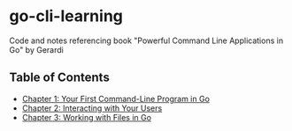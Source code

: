 # go-cli-learning
Code and notes referencing book "Powerful Command Line Applications in Go" by Gerardi

## Table of Contents
- [Chapter 1: Your First Command-Line Program in Go](chapter_1/README.md)
- [Chapter 2: Interacting with Your Users](chapter_2/README.md)
- [Chapter 3: Working with Files in Go](chapter_3/README.md)